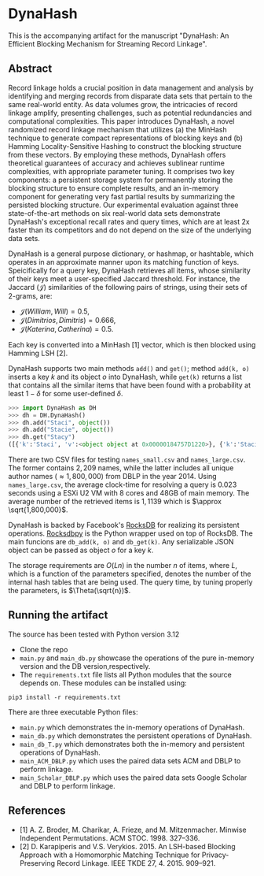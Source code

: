 # DynaHash

This is the accompanying artifact for the manuscript "DynaHash: An Efficient Blocking Mechanism for Streaming Record Linkage".
## Abstract
Record linkage holds a crucial position in data management and analysis by identifying and merging records from disparate data sets that pertain to the same real-world entity. As data volumes grow, the intricacies of record linkage amplify, presenting challenges, such as potential redundancies and computational complexities. This paper introduces DynaHash, a novel randomized record linkage mechanism that utilizes (a) the MinHash technique to generate compact representations of blocking keys and (b) Hamming Locality-Sensitive Hashing to construct the blocking structure from these vectors. By employing these methods, DynaHash offers theoretical guarantees of accuracy and achieves sublinear runtime complexities, with appropriate parameter tuning. It comprises two key components: a persistent storage system for permanently storing the blocking structure to ensure complete results, and an in-memory component for generating very fast partial results by summarizing the persisted blocking structure. Our experimental evaluation against three state-of-the-art methods on six real-world data sets demonstrate DynaHash's exceptional recall rates and query times, which are at least 2x faster than its competitors and do not depend on the size of the underlying data sets.

DynaHash is a general purpose dictionary, or hashmap, or hashtable, which operates in an approximate manner upon its matching function of keys. 
Speicifically for a query key, DynaHash retrieves all items, whose similarity of their keys meet a user-specified Jaccard threshold. 
For instance, the Jaccard $(\mathcal{J})$ similarities of the following pairs of strings, using their sets of 2-grams, are: 
- $\mathcal{J}(\textit{William}, \textit{Will}) = 0.5$,  
- $\mathcal{J}(\textit{Dimitrios}, \textit{Dimitris}) = 0.666$,  
- $\mathcal{J}(\textit{Katerina}, \textit{Catherina}) = 0.5$.  

Each key is converted into a MinHash [1] vector, which is then blocked using Hamming LSH [2].

DynaHash supports two main methods `add()` and `get()`; method `add(k, o)` inserts a key $k$ and its object $o$ into DynaHash, while `get(k)` returns a list that contains all the similar items that have been found with a probability at least $1-\delta$ for some user-defined $\delta$.
```python
>>> import DynaHash as DH
>>> dh = DH.DynaHash()
>>> dh.add("Staci", object())
>>> dh.add("Stacie", object())
>>> dh.get("Stacy")
([{'k':'Staci', 'v':<object object at 0x00000184757D1220>}, {'k':'Stacie', 'v':<object object at 0x00000184757D1820>}], 2)
```

There are two CSV files for testing `names_small.csv` and `names_large.csv`. The former contains $2,209$ names, while the latter includes all unique author names ($\approx 1,800,000$) from DBLP in the year 2014.
Using `names_large.csv`, the average clock-time for resolving a query is $0.023$ seconds using a ESXi U2 VM with 8 cores and 48GB of main memory. The average number of the retrieved items is $1,1139$ which is $\approx \sqrt{1,800,000}$. 

DynaHash is backed by Facebook's [RocksDB](https://github.com/facebook/rocksdb) for realizing its persistent operations. [Rocksdbpy](https://github.com/trK54Ylmz/rocksdb-py) is the Python wrapper used on top of RocksDB. The main funcions are `db_add(k, o)` and `db_get(k)`. Any serializable JSON object can be passed as object $o$ for a key $k$.

The storage requirements are $O(Ln)$ in the number $n$ of items, where $L$, which is a function of the parameters specified, denotes the number of the internal hash tables that are being used.
The query time, by tuning properly the parameters, is $\Theta(\sqrt{n})$.



## Running the artifact
The source has been tested with Python version 3.12
- Clone the repo
- `main.py` and `main_db.py` showcase the operations of the pure in-memory version and the DB version,respectively.  
- The `requirements.txt` file lists all Python modules that the source depends on. These modules can be installed using:
 ```
pip3 install -r requirements.txt
```
There are three executable Python files:
- `main.py` which demonstrates the in-memory operations of DynaHash.
- `main_db.py` which demonstrates the persistent operations of DynaHash.
- `main_db_T.py` which demonstrates both the in-memory and persistent operations of DynaHash.
- `main_ACM_DBLP.py` which uses the paired data sets ACM and DBLP to perform linkage.
- `main_Scholar_DBLP.py` which uses the paired data sets Google Scholar and DBLP to perform linkage.
  
## References
- [1] A. Z. Broder, M. Charikar, A. Frieze, and M. Mitzenmacher. Minwise Independent Permutations. ACM STOC. 1998. 327–336.
- [2] D. Karapiperis and V.S. Verykios. 2015. An LSH-based Blocking Approach with a Homomorphic Matching Technique for Privacy-Preserving Record Linkage. IEEE TKDE 27, 4. 2015. 909–921.
